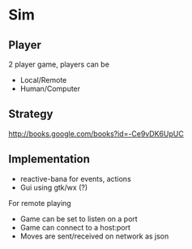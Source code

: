 Sim
===

Player
------
2 player game, players can be

* Local/Remote
* Human/Computer

Strategy
-----------
http://books.google.com/books?id=-Ce9vDK6UpUC

Implementation
--------------

* reactive-bana for events, actions
* Gui using gtk/wx (?)

For remote playing

* Game can be set to listen on a port
* Game can connect to a host:port
* Moves are sent/received on network as json
